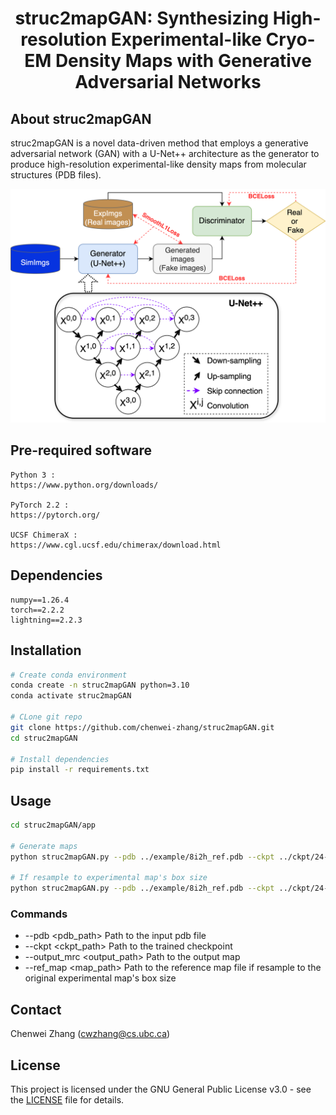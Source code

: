 <div align="center">

# struc2mapGAN: Synthesizing High-resolution Experimental-like Cryo-EM Density Maps with Generative Adversarial Networks

</div>

## About struc2mapGAN
struc2mapGAN is a novel data-driven method that employs a generative adversarial network (GAN) with a U-Net++ architecture as the generator to produce high-resolution experimental-like density maps from molecular structures (PDB files). 

![vida_model](./assets/GAN-architecture.png)   


## Pre-required software

```
Python 3 : 
https://www.python.org/downloads/  

PyTorch 2.2 : 
https://pytorch.org/

UCSF ChimeraX :
https://www.cgl.ucsf.edu/chimerax/download.html
```


## Dependencies
```
numpy==1.26.4
torch==2.2.2
lightning==2.2.3
```

## Installation

```bash
# Create conda environment
conda create -n struc2mapGAN python=3.10
conda activate struc2mapGAN

# CLone git repo
git clone https://github.com/chenwei-zhang/struc2mapGAN.git
cd struc2mapGAN

# Install dependencies
pip install -r requirements.txt
```

## Usage
```bash
cd struc2mapGAN/app

# Generate maps
python struc2mapGAN.py --pdb ../example/8i2h_ref.pdb --ckpt ../ckpt/24-0517-132907-last.ckpt --output_mrc ../example/8i2h_struc2mapGAN.mrc

# If resample to experimental map's box size
python struc2mapGAN.py --pdb ../example/8i2h_ref.pdb --ckpt ../ckpt/24-0517-132907-last.ckpt --output_mrc ../example/8i2h_struc2mapGAN.mrc --ref_map ../example/emd_35136.map
```

### Commands

- --pdb <pdb_path>  Path to the input pdb file
- --ckpt <ckpt_path>  Path to the trained checkpoint
- --output_mrc <output_path> Path to the output map
- --ref_map <map_path> Path to the reference map file if resample to the original experimental map's box size



## Contact
Chenwei Zhang (cwzhang@cs.ubc.ca)



## License

This project is licensed under the GNU General Public License v3.0 - see the [LICENSE](LICENSE) file for details.